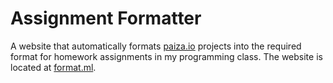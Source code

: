 # Assignment Formatter
A website that automatically formats [paiza.io](https://paiza.io) projects into the required format for homework assignments in my programming class. The website is located at [format.ml](https://format.ml).
